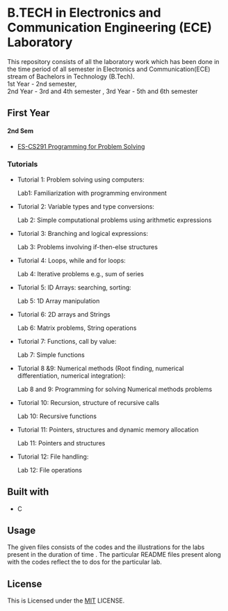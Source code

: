 
# B.TECH in Electronics and Communication Engineering (ECE) Laboratory

This repository consists of all the laboratory work which has been done in the time period of all semester in Electronics and Communication(ECE) stream of Bachelors in Technology (B.Tech).  
1st Year - 2nd semester,  
2nd Year - 3rd and 4th semester ,
3rd Year - 5th and 6th semester


## First Year

#### 2nd Sem
- [ES-CS291 Programming for Problem Solving](https://github.com/MeheliR/Btech-ECE-labs/tree/main/2ND%20SEMESTER/programming%20for%20problem%20solving)

### Tutorials
- Tutorial 1: Problem solving using computers:

    Lab1: Familiarization with programming environment
- Tutorial 2: Variable types and type conversions:

    Lab 2: Simple computational problems using arithmetic expressions
- Tutorial 3: Branching and logical expressions:

    Lab 3: Problems involving if-then-else structures
- Tutorial 4: Loops, while and for loops:

    Lab 4: Iterative problems e.g., sum of series
- Tutorial 5: lD Arrays: searching, sorting:

    Lab 5: 1D Array manipulation
- Tutorial 6: 2D arrays and Strings

    Lab 6: Matrix problems, String operations
- Tutorial 7: Functions, call by value:

    Lab 7: Simple functions
- Tutorial 8 &9: Numerical methods (Root finding, numerical differentiation, numerical integration):

    Lab 8 and 9: Programming for solving Numerical methods problems
- Tutorial 10: Recursion, structure of recursive calls

    Lab 10: Recursive functions
- Tutorial 11: Pointers, structures and dynamic memory allocation

    Lab 11: Pointers and structures
- Tutorial 12: File handling:

    Lab 12: File operations
## Built with

- C



## Usage

The given files consists of the codes and the illustrations for the labs present in the duration of time . The particular README files present along with the codes reflect the to dos for the particular lab.  


## License

This is Licensed under the [MIT](https://github.com/MeheliR/Btech-ECE-labs/blob/main/LICENSE) LICENSE.

